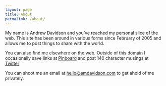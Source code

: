 ```yaml
---
layout: page
title: About
permalink: /about/
---
```


My name is Andrew Davidson and you&#8217;ve reached my personal slice of the web. This site has been around in various forms since February of 2005 and allows me to post things to share with the world.

You can also find me elsewhere on the web. Outside of this domain I occasionally save links at <a href="http://pinboard.in/u:amdavidson">Pinboard</a> and post 140 character musings at <a href="http://twitter.com/amdavidson">Twitter</a>

You can shoot me an email at <a href="mailto:hello@amdavidson.com">hello@amdavidson.com</a> to get ahold of me privately.


